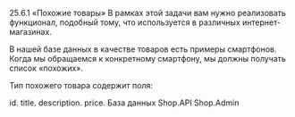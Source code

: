 25.6.1 «Похожие товары»
В рамках этой задачи вам нужно реализовать функционал, подобный тому, что используется в различных интернет-магазинах.

В нашей базе данных в качестве товаров есть примеры смартфонов. Когда мы обращаемся к конкретному смартфону, мы должны получать список «похожих».

Тип похожего товара содержит поля:

id.
title.
description.
price.
База данных
Shop.API
Shop.Admin
